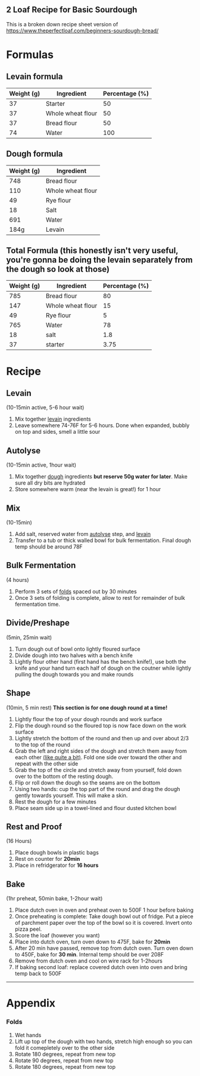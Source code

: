 2 Loaf Recipe for Basic Sourdough
----

This is a broken down recipe sheet version of https://www.theperfectloaf.com/beginners-sourdough-bread/

# Formulas

## Levain formula
|Weight (g)|Ingredient|Percentage (%)|
|--|--|--|
|37|Starter|50|
|37|Whole wheat flour|50|
|37|Bread flour|50|
|74|Water|100|

## Dough formula
|Weight (g)|Ingredient|
|--|--|
|748|Bread flour|
|110|Whole wheat flour|
|49|Rye flour|
|18|Salt|
|691|Water|
|184g|Levain|

## Total Formula (this honestly isn't very useful, you're gonna be doing the levain separately from the dough so look at those)
|Weight (g)|Ingredient|Percentage (%)|
|--|--|--|
|785|Bread flour|80|
|147|Whole wheat flour|15|
|49|Rye flour|5|
|765|Water|78|
|18|salt|1.8|
|37|starter|3.75|

# Recipe
## Levain 
(10-15min active, 5-6 hour wait)
1. Mix together [levain](#levain-formula) ingredients
2. Leave somewhere 74-76F for 5-6 hours. Done when expanded, bubbly on top and sides, smell a little sour


## Autolyse 
(10-15min active, 1hour wait)
1. Mix together [dough](#dough-formula) ingredients **but reserve 50g water for later**. Make sure all dry bits are hydrated
2. Store somewhere warm (near the levain is great!) for 1 hour

## Mix 
(10-15min)
1. Add salt, reserved water from [autolyse](#autolyse) step, and [levain](#levain)
2. Transfer to a tub or thick walled bowl for bulk fermentation. Final dough temp should be around 78F

## Bulk Fermentation
(4 hours)
1. Perform 3 sets of [folds](#folds) spaced out by 30 minutes
2. Once 3 sets of folding is complete, allow to rest for remainder of bulk fermentation time.

## Divide/Preshape
(5min, 25min wait)
1. Turn dough out of bowl onto lightly floured surface
2. Divide dough into two halves with a bench knife
3. Lightly flour other hand (first hand has the bench knife!), use both the knife and your hand turn each half of dough on the coutner while lightly pulling the dough towards you and make rounds

## Shape
(10min, 5 min rest)
**This section is for one dough round at a time!**
1. Lightly flour the top of your dough rounds and work surface
2. Flip the dough round so the floured top is now face down on the work surface
3. Lightly stretch the bottom of the round and then up and over about 2/3 to the top of the round
4. Grab the left and right sides of the dough and stretch them away from each other [(like quite a bit)](https://149349705.v2.pressablecdn.com/wp-content/uploads/2016/03/theperfectloaf-beginners-sourdough-bread-15-1.jpg). Fold one side over toward the other and repeat with the other side
5. Grab the top of the circle and stretch away from yourself, fold down over to the bottom of the resting dough.
6. Flip or roll down the dough so the seams are on the bottom
7. Using two hands: cup the top part of the round and drag the dough gently towards yourself. This will make a skin.
8. Rest the dough for a few minutes
9. Place seam side up in a towel-lined and flour dusted kitchen bowl

## Rest and Proof
(16 Hours)
1. Place dough bowls in plastic bags
2. Rest on counter for **20min**
3. Place in refridgerator for **16 hours**


## Bake
(1hr preheat, 50min bake, 1-2hour wait)
1. Place dutch oven in oven and preheat oven to 500F 1 hour before baking
2. Once preheating is complete: Take dough bowl out of fridge. Put a piece of parchment paper over the top of the bowl so it is covered. Invert onto pizza peel.
3. Score the loaf (however you want)
4. Place into dutch oven, turn oven down to 475F, bake for **20min**
5. After 20 min have passed, remove top from dutch oven. Turn oven down to 450F, bake for **30 min**. Internal temp should be over 208F
6. Remove from dutch oven and cool on wire rack for 1-2hours
7. If baking second loaf: replace covered dutch oven into oven and bring temp back to 500F

---
# Appendix
### Folds
1. Wet hands
2. Lift up top of the dough with two hands, stretch high enough so you can fold it comepletely over to the other side
3. Rotate 180 degrees, repeat from new top
4. Rotate 90 degrees, repeat from new top
5. Rotate 180 degrees, repeat from new top
